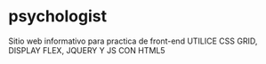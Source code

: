 # psychologist
Sitio web informativo para practica de front-end
UTILICE CSS GRID, DISPLAY FLEX, JQUERY Y JS CON HTML5
